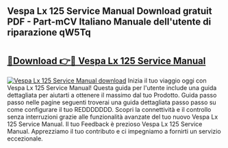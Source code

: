 ## Vespa Lx 125 Service Manual Download gratuit PDF - Part-mCV Italiano Manuale dell'utente di riparazione qW5Tq

# <h2><a href="http://dfbry1.blite.top/?on=Vespa+Lx+125+Service+Manual">🔗Download 👉🔴 Vespa Lx 125 Service Manual</a></h2>

[![Vespa Lx 125 Service Manual download](https://i.imgur.com/lujVjoI.png)](http://dfbry1.blite.top/?on=Vespa+Lx+125+Service+Manual)
Inizia il tuo viaggio oggi con Vespa Lx 125 Service Manual! Questa guida per l'utente include una guida dettagliata per aiutarti a ottenere il massimo dal tuo Prodotto. Guida passo passo nelle pagine seguenti troverai una guida dettagliata passo passo su come configurare il tuo REDDDDDDD. Scopri la connettività e il controllo senza interruzioni grazie alle funzionalità avanzate del tuo nuovo Vespa Lx 125 Service Manual. Il tuo Feedback è prezioso Vespa Lx 125 Service Manual. Apprezziamo il tuo contributo e ci impegniamo a fornirti un servizio eccezionale.
